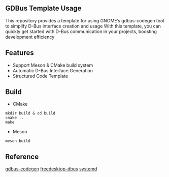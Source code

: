 ## GDBus Template Usage

This repository provides a template for
using GNOME’s gdbus-codegen tool to simplify
D-Bus interface creation and usage
With this template, you can quickly
get started with D-Bus communication in your projects,
boosting development efficiency

## Features

- Support Meson & CMake build system
- Automatic D-Bus Interface Generation
- Structured Code Template

## Build

- CMake

```shell
mkdir build & cd build
cmake ..
make
```

- Meson

```shell
meson build
```

## Reference

[gdbus-codegen](https://docs.gtk.org/gobject/?q=gdbus)
[freedesktop-dbus](https://www.freedesktop.org/wiki/Software/dbus/)
[systemd](https://systemd.io/)
